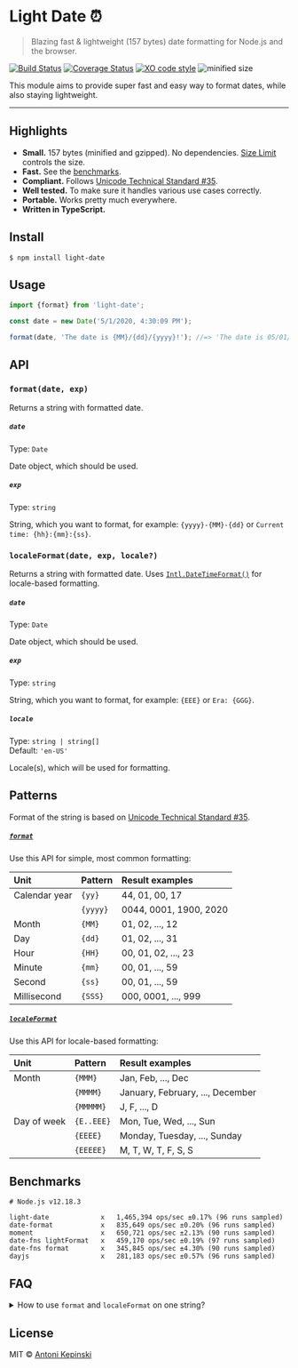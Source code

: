 # Light Date :alarm_clock:

> Blazing fast & lightweight (157 bytes) date formatting for Node.js and the browser.

[![Build Status](https://github.com/xxczaki/light-date/workflows/CI/badge.svg)](https://github.com/xxczaki/light-date/actions?query=workflow%3ACI)
[![Coverage Status](https://coveralls.io/repos/github/xxczaki/light-date/badge.svg?branch=master)](https://coveralls.io/github/xxczaki/light-date?branch=master)
[![XO code style](https://img.shields.io/badge/code_style-XO-5ed9c7.svg)](https://github.com/xojs/xo)
![minified size](https://img.shields.io/bundlephobia/minzip/light-date)

This module aims to provide super fast and easy way to format dates, while also staying lightweight.

---

## Highlights

* **Small.** 157 bytes (minified and gzipped). No dependencies. [Size Limit](https://github.com/ai/size-limit) controls the size.
* **Fast.** See the [benchmarks](#benchmarks).
* **Compliant.** Follows [Unicode Technical Standard #35](https://www.unicode.org/reports/tr35/tr35-dates.html#Date_Field_Symbol_Table).
* **Well tested.** To make sure it handles various use cases correctly.
* **Portable.** Works pretty much everywhere.
* **Written in TypeScript.**

## Install

```
$ npm install light-date
```

## Usage

```js
import {format} from 'light-date';

const date = new Date('5/1/2020, 4:30:09 PM');

format(date, 'The date is {MM}/{dd}/{yyyy}!'); //=> 'The date is 05/01/2020!'
```

## API

### `format(date, exp)`

Returns a string with formatted date.

##### `date`

Type: `Date`

Date object, which should be used.

##### `exp`

Type: `string`

String, which you want to format, for example: `{yyyy}-{MM}-{dd}` or `Current time: {hh}:{mm}:{ss}`.

### `localeFormat(date, exp, locale?)`

Returns a string with formatted date. Uses [`Intl.DateTimeFormat()`](https://developer.mozilla.org/en-US/docs/Web/JavaScript/Reference/Global_Objects/Intl/DateTimeFormat/DateTimeFormat) for locale-based formatting.

##### `date`

Type: `Date`

Date object, which should be used.

##### `exp`

Type: `string`

String, which you want to format, for example: `{EEE}` or `Era: {GGG}`.

##### `locale`

Type: `string | string[]`\
Default: `'en-US'`

Locale(s), which will be used for formatting.

## Patterns

Format of the string is based on [Unicode Technical Standard #35](https://www.unicode.org/reports/tr35/tr35-dates.html#Date_Field_Symbol_Table).

##### [`format`](#formatdate-exp)

Use this API for simple, most common formatting:

| **Unit**      | **Pattern**   | **Result examples**    |
| :------------ | :------------ | :--------------------- |
| Calendar year | `{yy}`        | 44, 01, 00, 17         |
|               | `{yyyy}`      | 0044, 0001, 1900, 2020 |
| Month         | `{MM}`        | 01, 02, ..., 12        |
| Day           | `{dd}`        | 01, 02, ..., 31        |
| Hour          | `{HH}`        | 00, 01, 02, ..., 23    |
| Minute        | `{mm}`        | 00, 01, ..., 59        |
| Second        | `{ss}`        | 00, 01, ..., 59        |
| Millisecond   | `{SSS}`       | 000, 0001, ..., 999    |

##### [`localeFormat`](#localeformatdate-exp-locale)

Use this API for locale-based formatting:

| **Unit**    | **Pattern**   | **Result examples**              |
| :---------- | :------------ | :------------------------------- |
| Month       | `{MMM}`       | Jan, Feb, ..., Dec               |
|             | `{MMMM}`      | January, February, ..., December |
|             | `{MMMMM}`     | J, F, ..., D                     |
| Day of week | `{E..EEE}`    | Mon, Tue, Wed, ..., Sun          |
|             | `{EEEE}`      | Monday, Tuesday, ..., Sunday     |
|             | `{EEEEE}`     | M, T, W, T, F, S, S              |

## Benchmarks

```
# Node.js v12.18.3

light-date             x   1,465,394 ops/sec ±0.17% (96 runs sampled)
date-format            x   835,649 ops/sec ±0.20% (96 runs sampled)
moment                 x   650,721 ops/sec ±2.13% (90 runs sampled)
date-fns lightFormat   x   459,170 ops/sec ±0.19% (97 runs sampled)
date-fns format        x   345,845 ops/sec ±4.30% (90 runs sampled)
dayjs                  x   281,183 ops/sec ±0.57% (96 runs sampled)
```

## FAQ

<details>
  <summary>How to use <code>format</code> and <code>localeFormat</code> on one string?</summary>

  ```ts
  import {format, localeFormat} from 'light-date';

  const date = new Date();

  format(date, `Current date: ${localeFormat(date, '{MMMM}')} {dd}, {yyyy}`);
  ```
</details>

## License

MIT © [Antoni Kepinski](https://kepinski.me)
